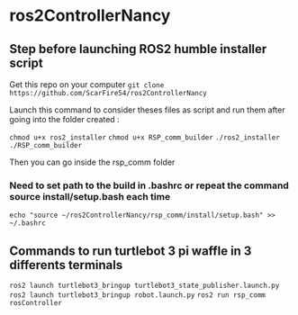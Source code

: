# ros2ControllerNancy

##  Step before launching ROS2 humble installer script

Get this repo on your computer
`git clone https://github.com/ScarFire54/ros2ControllerNancy`

Launch this command to consider theses files as script and run them after going into the folder created :

`chmod u+x ros2_installer`
`chmod u+x RSP_comm_builder`
`./ros2_installer`
`./RSP_comm_builder`

Then you can go inside the rsp_comm folder

### Need to set path to the build in .bashrc or repeat the command source install/setup.bash each time
`echo "source ~/ros2ControllerNancy/rsp_comm/install/setup.bash" >> ~/.bashrc`

## Commands to run turtlebot 3 pi waffle in 3 differents terminals

`ros2 launch turtlebot3_bringup turtlebot3_state_publisher.launch.py`
`ros2 launch turtlebot3_bringup robot.launch.py`
`ros2 run rsp_comm rosController`

